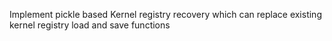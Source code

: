 Implement pickle based Kernel registry recovery which can replace existing kernel registry load and save functions

